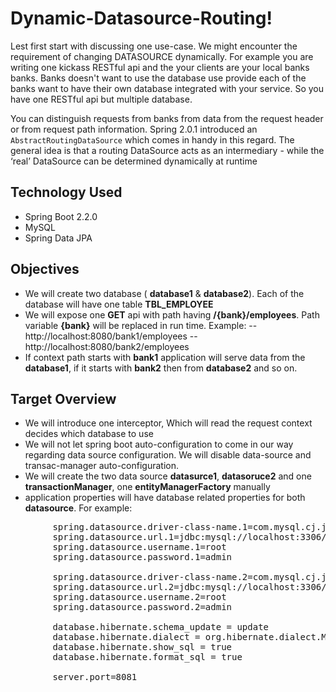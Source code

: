 # Dynamic-Datasource-Routing!
Lest  first start with discussing  one use-case. We might encounter the requirement of changing DATASOURCE dynamically. For example you are writing one kickass RESTful api and  the your clients are your local banks banks. Banks doesn't want to use the database use provide each of the banks want to have their own database integrated with your service. So you have one RESTful api but multiple database. 

You can distinguish requests from banks from data from the request header or from request path information. 
Spring 2.0.1 introduced an `AbstractRoutingDataSource` which comes in handy in this regard. The general idea is that a routing DataSource acts as an intermediary - while the ‘real’ DataSource can be determined dynamically at runtime

## Technology Used
- Spring Boot 2.2.0
- MySQL
- Spring Data JPA

## Objectives
- We will create two database ( **database1** & **database2**). Each of the database will have one table **TBL_EMPLOYEE**
-  We will expose one **GET** api with path having **/{bank}/employees**.  Path variable **{bank}** will be replaced in run time. Example: 
 -- http://localhost:8080/bank1/employees
 --  http://localhost:8080/bank2/employees
 - If context path starts with **bank1** application will serve data from the **database1**, if it starts with **bank2** then from **database2** and so on.

## Target Overview
- We will introduce one interceptor, Which will read the request context decides which database to use
- We will not let spring boot auto-configuration to come in our way regarding data source configuration. We will disable data-source and transac-manager auto-configuration. 
- We will create the two data source **datasurce1**, **datasoruce2** and one **transactionManager**,  one **entityManagerFactory** manually
-  application properties will have database related properties for both **datasource**. For example: 
<pre>
		spring.datasource.driver-class-name.1=com.mysql.cj.jdbc.Driver  
		spring.datasource.url.1=jdbc:mysql://localhost:3306/database1  
		spring.datasource.username.1=root  
		spring.datasource.password.1=admin  
				  
		spring.datasource.driver-class-name.2=com.mysql.cj.jdbc.Driver  
		spring.datasource.url.2=jdbc:mysql://localhost:3306/database2  
		spring.datasource.username.2=root  
		spring.datasource.password.2=admin  
				 
		database.hibernate.schema_update = update  
		database.hibernate.dialect = org.hibernate.dialect.MySQL5Dialect  
		database.hibernate.show_sql = true  
		database.hibernate.format_sql = true 
				 
		server.port=8081
</pre>


